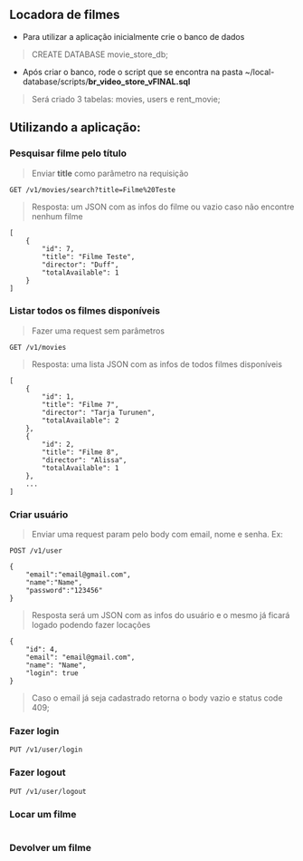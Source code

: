 ## Locadora de filmes

- Para utilizar a aplicação inicialmente crie o banco de dados
> CREATE DATABASE movie_store_db;

- Após criar o banco, rode o script que se encontra na pasta ~/local-database/scripts/**br_video_store_vFINAL.sql**
> Será criado 3 tabelas: movies, users e rent_movie;



## Utilizando a aplicação:

### Pesquisar filme pelo título
> Enviar **title** como parâmetro na requisição
```
GET /v1/movies/search?title=Filme%20Teste
```
> Resposta: um JSON com as infos do filme ou vazio caso não encontre nenhum filme
```
[
    {
        "id": 7,
        "title": "Filme Teste",
        "director": "Duff",
        "totalAvailable": 1
    }
]
```

### Listar todos os filmes disponíveis
> Fazer uma request sem parâmetros
```
GET /v1/movies
```
> Resposta: uma lista JSON com as infos de todos filmes disponíveis
```
[
    {
        "id": 1,
        "title": "Filme 7",
        "director": "Tarja Turunen",
        "totalAvailable": 2
    },
    {
        "id": 2,
        "title": "Filme 8",
        "director": "Alissa",
        "totalAvailable": 1
    },
    ...
]
```

### Criar usuário
> Enviar uma request param pelo body com email, nome e senha. Ex:
```
POST /v1/user
```
```
{
    "email":"email@gmail.com",
    "name":"Name",
    "password":"123456"
}
```


> Resposta será um JSON com as infos do usuário e o mesmo já ficará logado podendo fazer locações
````
{
    "id": 4,
    "email": "email@gmail.com",
    "name": "Name",
    "login": true
}
````
> Caso o email já seja cadastrado retorna o body vazio e status code 409;

### Fazer login
```
PUT /v1/user/login
```

### Fazer logout
```
PUT /v1/user/logout
```

### Locar um filme
```

```

### Devolver um filme
```

```
